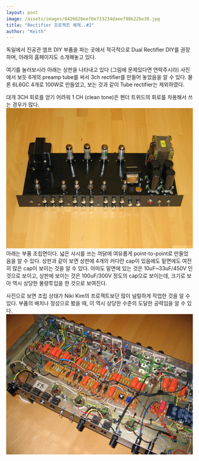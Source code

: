 ```yaml
---
layout: post
image: /assets/images/0426620eef0e733234daee798b22be30.jpg
title: "Rectifier 프로젝트 예제..#2"
author: "Keith"
---
```



독일에서 진공관 앰프 DIY 부품을 파는 곳에서 적극적으로 Dual Rectifier DIY를 권장하며, 아래의 홈페이지도 소개해놓고 있다.

여기를 눌러보시라
아래는 상판을 나타내고 있다 (그림에 문제있다면 연락주시라)
사진에서 보듯 6개의 preamp tube를 써서 3ch rectifier를 만들어 놓았음을 알 수 있다.
물론 6L6GC 4개로 100W로 만들었고, 보는 것과 같이 Tube rectifier는 제외하였다.

대개 3CH 회로를 얻기 어려워 1 CH (clean tone)은 펜더 트위드의 회로를 차용해서 쓰는 경우가 많다.
![image](/assets/images/0426620eef0e733234daee798b22be30.jpg)
아래는 부품 조립면이다. 넓은 샤시를 쓰는 까닭에 여유롭게 point-to-point로 만들었음을 알 수 있다. 상판과 같이 보면 상판에 4개의 커다란 cap이 있음에도 밑면에도 여전히 많은 cap이 보이는 것을 알 수 있다. 아마도 밑면에 있는 것은 10uF~33uF/450V 인것으로 보이고, 상판에 보이는 것은 100uF/300V 정도의 cap으로 보이는데, 크기로 보아 역시 상당한 물량투입을 한 것으로 보여진다.

사진으로 보면 조립 상태가 Niki Kim의 프로젝트보단 많이 널럴하게 작업한 것을 알 수 있다. 부품의 배치나 정성으로 봤을 때, 이 역시 상당한 수준의 도달한 공력임을 알 수 있다.
![image](/assets/images/a247af3a3b9ef628e0227081fbbf77bc.jpg)

